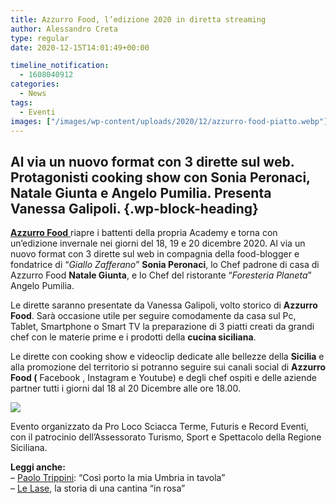 ```yaml
---
title: Azzurro Food, l’edizione 2020 in diretta streaming
author: Alessandro Creta
type: regular
date: 2020-12-15T14:01:49+00:00

timeline_notification:
  - 1608040912
categories:
  - News
tags:
  - Eventi
images: ["/images/wp-content/uploads/2020/12/azzurro-food-piatto.webp"]
---
```

## Al via un nuovo format con 3 dirette sul web. Protagonisti cooking show con Sonia Peronaci, Natale Giunta e Angelo Pumilia. Presenta Vanessa Galipoli. {.wp-block-heading}

<a rel="noreferrer noopener" href="https://www.azzurrofood.it/" target="_blank"><strong>Azzurro Food</strong> </a>riapre i battenti della propria Academy e torna con un’edizione invernale nei giorni del 18, 19 e 20 dicembre 2020. Al via un nuovo format con 3 dirette sul web in compagnia della food-blogger e fondatrice di “_Giallo Zafferano_” **Sonia Peronaci**, lo Chef padrone di casa di Azzurro Food **Natale Giunta**, e lo Chef del ristorante “_Foresteria Planeta_” Angelo Pumilia. 

Le dirette saranno presentate da Vanessa Galipoli, volto storico di **Azzurro Food**. Sarà occasione utile per seguire comodamente da casa sul Pc, Tablet, Smartphone o Smart TV la preparazione di 3 piatti creati da grandi chef con le materie prime e i prodotti della **cucina siciliana**.

Le dirette con cooking show e videoclip dedicate alle bellezze della **Sicilia** e alla promozione del territorio si potranno seguire sui canali social di **Azzurro Food (** Facebook , Instagram e Youtube) e degli chef ospiti e delle aziende partner tutti i giorni dal 18 al 20 Dicembre alle ore 18.00.


![](/images/wp-content/uploads/2020/12/0.webp)


Evento organizzato da Pro Loco Sciacca Terme, Futuris e Record Eventi, con il patrocinio dell’Assessorato Turismo, Sport e Spettacolo della Regione Siciliana.

**Leggi anche:**  
&#8211; <a rel="noreferrer noopener" href="https://aleepepe.com/2020/11/16/paolo-trippini-ristorante-intervista/" target="_blank">Paolo Trippini</a>: &#8220;Così porto la mia Umbria in tavola&#8221;  
&#8211; <a rel="noreferrer noopener" href="https://aleepepe.com/2020/12/03/le-lase-vini-intervista-orte/" target="_blank">Le Lase</a>, la storia di una cantina &#8220;in rosa&#8221;